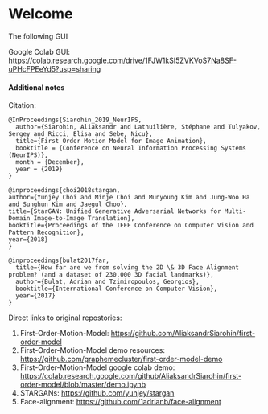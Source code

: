 # Welcome

The following GUI 

Google Colab GUI: https://colab.research.google.com/drive/1FJW1kSI5ZVKVoS7Na8SF-uPHcFPEeYd5?usp=sharing

#### Additional notes

Citation:

```
@InProceedings{Siarohin_2019_NeurIPS,
  author={Siarohin, Aliaksandr and Lathuilière, Stéphane and Tulyakov, Sergey and Ricci, Elisa and Sebe, Nicu},
  title={First Order Motion Model for Image Animation},
  booktitle = {Conference on Neural Information Processing Systems (NeurIPS)},
  month = {December},
  year = {2019}
}

@inproceedings{choi2018stargan,
author={Yunjey Choi and Minje Choi and Munyoung Kim and Jung-Woo Ha and Sunghun Kim and Jaegul Choo},
title={StarGAN: Unified Generative Adversarial Networks for Multi-Domain Image-to-Image Translation},
booktitle={Proceedings of the IEEE Conference on Computer Vision and Pattern Recognition},
year={2018}
}

@inproceedings{bulat2017far,
  title={How far are we from solving the 2D \& 3D Face Alignment problem? (and a dataset of 230,000 3D facial landmarks)},
  author={Bulat, Adrian and Tzimiropoulos, Georgios},
  booktitle={International Conference on Computer Vision},
  year={2017}
}
```
Direct links to original repostories:
1) First-Order-Motion-Model:
https://github.com/AliaksandrSiarohin/first-order-model
2) First-Order-Motion-Model demo resources:
https://github.com/graphemecluster/first-order-model-demo
3) First-Order-Motion-Model google colab demo: 
https://colab.research.google.com/github/AliaksandrSiarohin/first-order-model/blob/master/demo.ipynb
4) STARGANs:
https://github.com/yunjey/stargan
5) Face-alignment:
https://github.com/1adrianb/face-alignment
